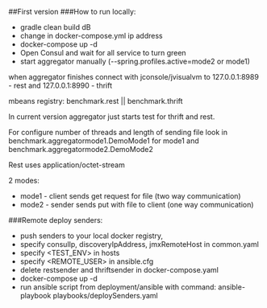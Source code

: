##First version
###How to run locally:
* gradle clean build dB
* change in docker-compose.yml ip address
* docker-compose up -d
* Open Consul and wait for all service to turn green
* start aggregator manually (--spring.profiles.active=mode2 or mode1)
 
when aggregator finishes connect with jconsole/jvisualvm to 127.0.0.1:8989 - rest and 127.0.0.1:8990 - thrift

mbeans registry: benchmark.rest || benchmark.thrift 

In current version aggregator just starts test for thrift and rest.

For configure number of threads and length of sending file look in benchmark.aggregatormode1.DemoMode1 for mode1 and benchmark.aggregatormode2.DemoMode2

Rest uses application/octet-stream

2 modes:
* mode1 - client sends get request for file (two way communication)
* mode2 - sender sends put with file to client (one way communication)

###Remote deploy senders:

* push senders to your local docker registry,
* specify consulIp, discoveryIpAddress, jmxRemoteHost in common.yaml
* specify \<TEST_ENV> in hosts
* specify \<REMOTE_USER> in ansible.cfg
* delete restsender and thriftsender in docker-compose.yaml
* docker-compose up -d
* run ansible script from deployment/ansible with command: ansible-playbook playbooks/deploySenders.yaml
